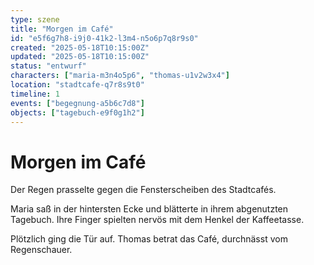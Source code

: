 ```yaml
---
type: szene
title: "Morgen im Café"
id: "e5f6g7h8-i9j0-41k2-l3m4-n5o6p7q8r9s0"
created: "2025-05-18T10:15:00Z"
updated: "2025-05-18T10:15:00Z"
status: "entwurf"
characters: ["maria-m3n4o5p6", "thomas-u1v2w3x4"]
location: "stadtcafe-q7r8s9t0"
timeline: 1
events: ["begegnung-a5b6c7d8"]
objects: ["tagebuch-e9f0g1h2"]
---
```


# Morgen im Café

Der Regen prasselte gegen die Fensterscheiben des Stadtcafés.

Maria saß in der hintersten Ecke und blätterte in ihrem abgenutzten Tagebuch. Ihre Finger spielten nervös mit dem Henkel der Kaffeetasse.

Plötzlich ging die Tür auf. Thomas betrat das Café, durchnässt vom Regenschauer.
